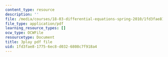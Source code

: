 ```yaml
---
content_type: resource
description: ''
file: /media/courses/18-03-differential-equations-spring-2010/1fd3fae817756ec8d0326808c7f918a4_vP-oRQqmeg4.pdf
file_type: application/pdf
learning_resource_types: []
ocw_type: OCWFile
resourcetype: Document
title: 3play pdf file
uid: 1fd3fae8-1775-6ec8-d032-6808c7f918a4
---
```

